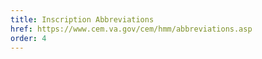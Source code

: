 ```yaml
---
title: Inscription Abbreviations
href: https://www.cem.va.gov/cem/hmm/abbreviations.asp
order: 4
---
```

